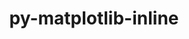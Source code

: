 ---
title: "py-matplotlib-inline"
layout: cache
categories: [package, v0.19]
meta: {"versions": ["0.1.3"], "compilers": ["gcc@=11.1.0", "gcc@=7.5.0", "oneapi@=2022.1.0"], "oss": ["ubuntu18.04", "ubuntu20.04"], "platforms": ["linux"], "targets": ["x86_64"], "stacks": ["data-vis-sdk", "e4s", "e4s-oneapi"], "num_specs": 5, "num_specs_by_stack": {"data-vis-sdk": 1, "e4s": 3, "e4s-oneapi": 1}}
spec_details: [{"hash": "qw4rh5td6cbfhtmqyb75n3d4zrcbpqz6", "compiler": "gcc@=7.5.0", "versions": ["0.1.3"], "os": "ubuntu18.04", "platform": "linux", "target": "x86_64", "variants": ["build_system=python_pip"], "stacks": ["data-vis-sdk"], "size": "-", "tarball": "https://binaries.spack.io/releases/v0.19/build_cache/linux-ubuntu18.04-x86_64/gcc-7.5.0/py-matplotlib-inline-0.1.3/linux-ubuntu18.04-x86_64-gcc-7.5.0-py-matplotlib-inline-0.1.3-qw4rh5td6cbfhtmqyb75n3d4zrcbpqz6.spack"}, {"hash": "h4dwfhrgfmewhgpeldsj3k2dcavj63si", "compiler": "gcc@=11.1.0", "versions": ["0.1.3"], "os": "ubuntu20.04", "platform": "linux", "target": "x86_64", "variants": ["build_system=python_pip"], "stacks": ["e4s"], "size": "-", "tarball": "https://binaries.spack.io/releases/v0.19/build_cache/linux-ubuntu20.04-x86_64/gcc-11.1.0/py-matplotlib-inline-0.1.3/linux-ubuntu20.04-x86_64-gcc-11.1.0-py-matplotlib-inline-0.1.3-h4dwfhrgfmewhgpeldsj3k2dcavj63si.spack"}, {"hash": "272bjxwktafay2m3wyeg574vomav4rlp", "compiler": "gcc@=11.1.0", "versions": ["0.1.3"], "os": "ubuntu20.04", "platform": "linux", "target": "x86_64", "variants": ["build_system=python_pip"], "stacks": ["e4s"], "size": "-", "tarball": "https://binaries.spack.io/releases/v0.19/build_cache/linux-ubuntu20.04-x86_64/gcc-11.1.0/py-matplotlib-inline-0.1.3/linux-ubuntu20.04-x86_64-gcc-11.1.0-py-matplotlib-inline-0.1.3-272bjxwktafay2m3wyeg574vomav4rlp.spack"}, {"hash": "wnaal47hdz6275lfn53i256hyfh5esqm", "compiler": "gcc@=11.1.0", "versions": ["0.1.3"], "os": "ubuntu20.04", "platform": "linux", "target": "x86_64", "variants": ["build_system=python_pip"], "stacks": ["e4s"], "size": "-", "tarball": "https://binaries.spack.io/releases/v0.19/build_cache/linux-ubuntu20.04-x86_64/gcc-11.1.0/py-matplotlib-inline-0.1.3/linux-ubuntu20.04-x86_64-gcc-11.1.0-py-matplotlib-inline-0.1.3-wnaal47hdz6275lfn53i256hyfh5esqm.spack"}, {"hash": "gkvw7rw3h6phqohgywwiau2w3ck6pdmu", "compiler": "oneapi@=2022.1.0", "versions": ["0.1.3"], "os": "ubuntu20.04", "platform": "linux", "target": "x86_64", "variants": ["build_system=python_pip"], "stacks": ["e4s-oneapi"], "size": "-", "tarball": "https://binaries.spack.io/releases/v0.19/build_cache/linux-ubuntu20.04-x86_64/oneapi-2022.1.0/py-matplotlib-inline-0.1.3/linux-ubuntu20.04-x86_64-oneapi-2022.1.0-py-matplotlib-inline-0.1.3-gkvw7rw3h6phqohgywwiau2w3ck6pdmu.spack"}]
---